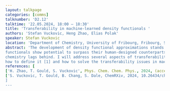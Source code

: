 ```yaml
---
layout: talkpage
categories: [comms]
talknumber: 'D2.12'
talktime: '22.05.2024, 18:00 – 18:30'
title: 'Transferability in machine-learned density functionals '
authors: 'Stefan Vuckovic, Heng Zhao, Elias Polak'
speaker: Stefan Vuckovic
location: 'Department of Chemistry, University of Fribourg, Fribourg, Switzerland'
abstract: 'The development of density functional approximations stands at a crossroads: while machine-learned 
functionals show potential to surpass their human-designed counterparts, their transferability to unseen 
chemistry lags behind. I will address several aspects of transferability of density functionals, focusing on 
how to define it [1] and how to solve the transferability issues in machine-learned functionals [2].'
references: [
['H. Zhao, T. Gould, S. Vuckovic', Phys. Chem. Chem. Phys., 2024, (accepted), 10.1039/D4CP00878B],
['S. Vuckovic, T. Gould, B. Chang, S. Dale, ChemRXiv, 2024, 10.26434/chemrxiv-2023-5075x-v2]
]
---
```

